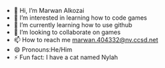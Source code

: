 - 👋 Hi, I’m Marwan Alkozai
- 👀 I’m interested in learning how to code games
- 🌱 I’m currently learning how to use github
- 💞️ I’m looking to collaborate on games
- 📫 How to reach me marwan.404332@nv.ccsd.net
- 😄 Pronouns:He/Him
- ⚡ Fun fact: I have a cat named Nylah

<!---
zmoney0327/zmoney0327 is a ✨ special ✨ repository because its `README.md` (this file) appears on your GitHub profile.
You can click the Preview link to take a look at your changes.
--->
